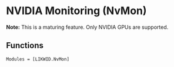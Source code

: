 # NVIDIA Monitoring (NvMon)

**Note:** This is a maturing feature. Only NVIDIA GPUs are supported.

## Functions

```@autodocs
Modules = [LIKWID.NvMon]
```